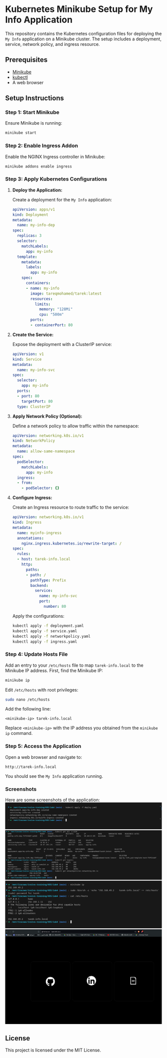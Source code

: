 
# Kubernetes Minikube Setup for My Info Application

This repository contains the Kubernetes configuration files for deploying the `My Info` application on a Minikube cluster. The setup includes a deployment, service, network policy, and ingress resource.

## Prerequisites

- [Minikube](https://minikube.sigs.k8s.io/docs/start/)
- [kubectl](https://kubernetes.io/docs/tasks/tools/install-kubectl/)
- A web browser

## Setup Instructions

### Step 1: Start Minikube

Ensure Minikube is running:

```bash
minikube start
```

### Step 2: Enable Ingress Addon

Enable the NGINX Ingress controller in Minikube:

```bash
minikube addons enable ingress
```

### Step 3: Apply Kubernetes Configurations

1. **Deploy the Application:**

    Create a deployment for the `My Info` application:

    ```yaml
    apiVersion: apps/v1
    kind: Deployment
    metadata:
      name: my-info-dep
    spec:
      replicas: 3
      selector:
        matchLabels:
          app: my-info
      template:
        metadata:
          labels:
            app: my-info
        spec:
          containers:
          - name: my-info
            image: tareqmohamed/tarek:latest
            resources:
              limits:
                memory: "128Mi"
                cpu: "500m"
            ports:
            - containerPort: 80
    ```

2. **Create the Service:**

    Expose the deployment with a ClusterIP service:

    ```yaml
    apiVersion: v1
    kind: Service
    metadata:
      name: my-info-svc
    spec:
      selector:
        app: my-info
      ports:
      - port: 80
        targetPort: 80
      type: ClusterIP
    ```

3. **Apply Network Policy (Optional):**

    Define a network policy to allow traffic within the namespace:

    ```yaml
    apiVersion: networking.k8s.io/v1
    kind: NetworkPolicy
    metadata:
      name: allow-same-namespace
    spec:
      podSelector:
        matchLabels:
          app: my-info
      ingress:
      - from:
        - podSelector: {}
    ```

4. **Configure Ingress:**

    Create an Ingress resource to route traffic to the service:

    ```yaml
    apiVersion: networking.k8s.io/v1
    kind: Ingress
    metadata:
      name: myinfo-ingress
      annotations:
        nginx.ingress.kubernetes.io/rewrite-target: /
    spec:
      rules:
      - host: tarek-info.local
        http:
          paths:
          - path: /
            pathType: Prefix
            backend:
              service:
                name: my-info-svc
                port:
                  number: 80
    ```

    Apply the configurations:

    ```bash
    kubectl apply -f deployment.yaml
    kubectl apply -f service.yaml
    kubectl apply -f networkpolicy.yaml
    kubectl apply -f ingress.yaml
    ```

### Step 4: Update Hosts File

Add an entry to your `/etc/hosts` file to map `tarek-info.local` to the Minikube IP address. First, find the Minikube IP:

```bash
minikube ip
```

Edit `/etc/hosts` with root privileges:

```bash
sudo nano /etc/hosts
```

Add the following line:

```plaintext
<minikube-ip> tarek-info.local
```

Replace `<minikube-ip>` with the IP address you obtained from the `minikube ip` command.

### Step 5: Access the Application

Open a web browser and navigate to:

```plaintext
http://tarek-info.local
```

You should see the `My Info` application running.

### Screenshots
Here are some screenshots of the application:
![](./screenshots/Screenshot%20from%202024-06-24%2012-07-43.png)
![](./screenshots/Screenshot%20from%202024-06-24%2012-10-44.png)
![](./screenshots/Screenshot%20from%202024-06-24%2013-27-54.png)
![](./screenshots/Screenshot%20from%202024-06-24%2013-28-16.png)


## License

This project is licensed under the MIT License.
```

